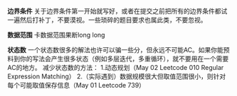 **边界条件**
关于边界条件第一开始就写好，或者在提交之前把所有的边界条件都试一遍然后打补丁，不要漠视。一些琐碎的题目要求也属此类，不要忽视。

**数据范围**
卡数据范围果断long long

**状态数**
一个状态数很多的解法也许可以骗一些分，但永远不可能AC。如果你能预料到你的写法会产生很多状态（例如多层迭代，多重循环），就不要用在一个需要AC的地方。
减少状态数的方法：
1.动态规划（May 02 Leetcode 010 Regular Expression Matching）
2.（实际遇到）数据规模很大但取值范围很小，则针对每个可能取值保存信息（May 01 Leetcode 739）
